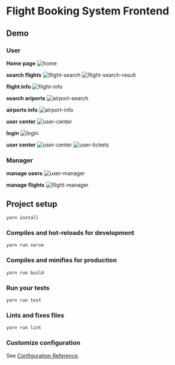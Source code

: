 # Flight Booking System Frontend
## Demo
### User
**Home page**
![home](https://user-images.githubusercontent.com/60313002/160142578-a38bef95-d4a0-4922-9141-957c8413bee4.png)

**search flights**
![flight-search](https://user-images.githubusercontent.com/60313002/160142872-028cf15c-a07d-4b5e-9cbf-a8aa90fa1fc6.png)
![flight-search-result](https://user-images.githubusercontent.com/60313002/160142962-4f330f06-db8a-4f31-8a0f-968d9ad19936.png)

**flight info**
![flight-info](https://user-images.githubusercontent.com/60313002/160143146-fd4010e8-8aec-429e-8d4a-a7e6ee7b6a2d.png)

**search ariports**
![airport-search](https://user-images.githubusercontent.com/60313002/160143179-b91621b7-116b-4af9-8d19-4f7abc52e15c.png)

**airports info**
![airport-info](https://user-images.githubusercontent.com/60313002/160143188-fd13a0be-e95c-46cd-b318-14427f9b8de8.png)

**user center**
![user-center](https://user-images.githubusercontent.com/60313002/160143282-8349f7fd-1d09-4c8f-ad83-4208a11f9b0d.png)

**login**
![login](https://user-images.githubusercontent.com/60313002/160143356-812302ef-3702-4399-9dd9-19815f4e2a7b.png)

**user center**
![user-center](https://user-images.githubusercontent.com/60313002/160143457-4877b29b-97ab-45f8-9eff-ffde12d75c77.png)
![user-tickets](https://user-images.githubusercontent.com/60313002/160143496-9ae1dd3f-a455-46cf-a83c-39185cf2569d.png)

### Manager
**manage users**
![user-manager](https://user-images.githubusercontent.com/60313002/160143576-acc86585-0cd7-4030-ad14-b5bfa6304dd2.png)

**manage flights**
![flight-manager](https://user-images.githubusercontent.com/60313002/160143626-7b9738b5-b51a-4c16-9e0e-49e3846315d3.png)

## Project setup

```
yarn install
```

### Compiles and hot-reloads for development
```
yarn run serve
```

### Compiles and minifies for production
```
yarn run build
```

### Run your tests
```
yarn run test
```

### Lints and fixes files
```
yarn run lint
```

### Customize configuration
See [Configuration Reference](https://cli.vuejs.org/config/).
